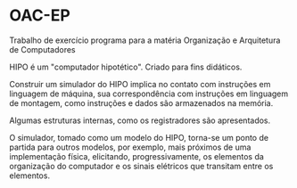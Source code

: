 # OAC-EP
Trabalho de exercício programa para a matéria Organização e Arquitetura de Computadores

HIPO é um "computador hipotético". Criado para fins didáticos.

Construir um simulador do HIPO implica no contato com instruções em linguagem de máquina, sua correspondência com instruções em linguagem de montagem, como instruções e dados são armazenados na memória.

Algumas estruturas internas, como os registradores são apresentados.

O simulador, tomado como um modelo do HIPO, torna-se um ponto de partida para outros modelos, por exemplo, mais próximos de uma implementação física, elicitando, progressivamente, os elementos da organização do computador e os sinais elétricos que transitam entre os elementos.
